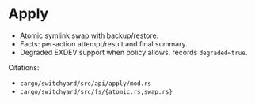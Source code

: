 # Apply

- Atomic symlink swap with backup/restore.
- Facts: per-action attempt/result and final summary.
- Degraded EXDEV support when policy allows, records `degraded=true`.

Citations:
- `cargo/switchyard/src/api/apply/mod.rs`
- `cargo/switchyard/src/fs/{atomic.rs,swap.rs}`
